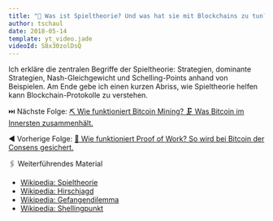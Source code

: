 ```yaml
---
title: "🎲 Was ist Spieltheorie? Und was hat sie mit Blockchains zu tun?"
author: tschaul
date: 2018-05-14
template: yt_video.jade
videoId: S8x30zolDsQ
---
```


Ich erkläre die zentralen Begriffe der Spieltheorie: Strategien, dominante Strategien, Nash-Gleichgewicht und Schelling-Points anhand von Beispielen. Am Ende gebe ich einen kurzen Abriss, wie Spieltheorie helfen kann Blockchain-Protokolle zu verstehen.

<span class="more"></span>

⏭️ Nächste Folge: [⛏️ Wie funktioniert Bitcoin Mining? 🗜️ Was Bitcoin im Innersten zusammenhält.](http://dasunwahrscheinliche.de/articles/cryptoeconomics_video_006/)

◀️ Vorherige Folge: [💪 Wie funktioniert Proof of Work? So wird bei Bitcoin der Consens gesichert.](http://dasunwahrscheinliche.de/articles/cryptoeconomics_video_004/)

🖇️ Weiterführendes Material 
- [Wikipedia: Spieltheorie](https://de.wikipedia.org/wiki/Spieltheorie) 
- [Wikipedia: Hirschjagd](https://de.wikipedia.org/wiki/Hirschjagd) 
- [Wikipedia: Gefangendilemma](https://de.wikipedia.org/wiki/Gefangenendilemma) 
- [Wikipedia: Shellingpunkt](https://de.wikipedia.org/wiki/Fokaler_Punkt) 